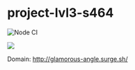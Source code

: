 # project-lvl3-s464

![Node CI](https://github.com/Amidery/project-lvl3-s464/workflows/Node%20CI/badge.svg)

<a href="https://codeclimate.com/github/Amidery/project-lvl3-s464/maintainability"><img src="https://api.codeclimate.com/v1/badges/f200aab832722f3f3580/maintainability" /></a>

Domain: http://glamorous-angle.surge.sh/
